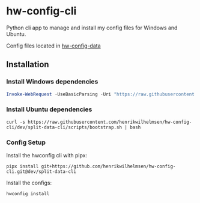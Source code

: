 # hw-config-cli

Python cli app to manage and install my config files for Windows and Ubuntu.

Config files located in [hw-config-data](https://github.com/henrikwilhelmsen/hw-config-data)

## Installation

### Install Windows dependencies

```PowerShell
Invoke-WebRequest -UseBasicParsing -Uri "https://raw.githubusercontent.com/henrikwilhelmsen/hw-config-cli/dev/split-data-cli/scripts/bootstrap.ps1" -OutFile "./bootstrap.ps1"; &"./bootstrap.ps1"
```

### Install Ubuntu dependencies

```shell
curl -s https://raw.githubusercontent.com/henrikwilhelmsen/hw-config-cli/dev/split-data-cli/scripts/bootstrap.sh | bash
```

### Config Setup

Install the hwconfig cli with pipx:

```shell
pipx install git+https://github.com/henrikwilhelmsen/hw-config-cli.git@dev/split-data-cli
```

Install the configs:

```shell
hwconfig install
```
